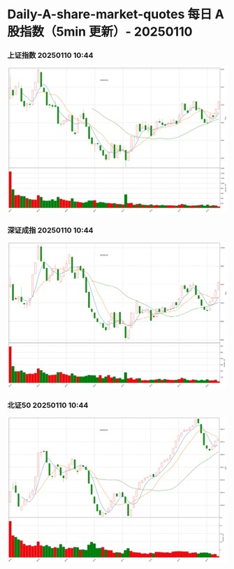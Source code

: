 
# Daily-A-share-market-quotes 每日 A 股指数（5min 更新）- 20250110

### 上证指数 20250110 10:44
![](./fig/2025/1/20250110-sh000001.png)

### 深证成指 20250110 10:44
![](./fig/2025/1/20250110-sz399001.png)

### 北证50 20250110 10:44
![](./fig/2025/1/20250110-bj899050.png)
